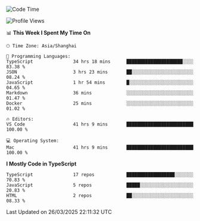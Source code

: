 <!--START_SECTION:waka-->
![Code Time](http://img.shields.io/badge/Code%20Time-7%2C479%20hrs%2038%20mins-blue)

![Profile Views](http://img.shields.io/badge/Profile%20Views-1-blue)

📊 **This Week I Spent My Time On** 

```text
🕑︎ Time Zone: Asia/Shanghai

💬 Programming Languages: 
TypeScript               34 hrs 18 mins      █████████████████████░░░░   83.38 % 
JSON                     3 hrs 23 mins       ██░░░░░░░░░░░░░░░░░░░░░░░   08.24 % 
JavaScript               1 hr 54 mins        █░░░░░░░░░░░░░░░░░░░░░░░░   04.65 % 
Markdown                 36 mins             ░░░░░░░░░░░░░░░░░░░░░░░░░   01.47 % 
Docker                   25 mins             ░░░░░░░░░░░░░░░░░░░░░░░░░   01.02 % 

🔥 Editors: 
VS Code                  41 hrs 9 mins       █████████████████████████   100.00 % 

💻 Operating System: 
Mac                      41 hrs 9 mins       █████████████████████████   100.00 % 
```

**I Mostly Code in TypeScript** 

```text
TypeScript               17 repos            ██████████████████░░░░░░░   70.83 % 
JavaScript               5 repos             █████░░░░░░░░░░░░░░░░░░░░   20.83 % 
HTML                     2 repos             ██░░░░░░░░░░░░░░░░░░░░░░░   08.33 % 
```




 Last Updated on 26/03/2025 22:11:32 UTC
<!--END_SECTION:waka-->
